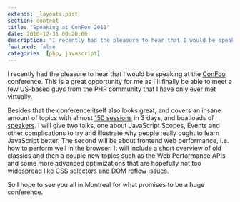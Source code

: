 ```yaml
---
extends: _layouts.post
section: content
title: "Speaking at ConFoo 2011"
date: 2010-12-31 00:20:00
description: "I recently had the pleasure to hear that I would be speaking at the ConFoo conference. This is a great opportunity for me as I'll finally be able to meet a few US-based guys from the PHP community that I have only ever met virtually. Besides that the conference itself also looks great, and covers an insane amount of topics with almost 150 sessions ..."
featured: false
categories: [php, javascript]
---
```

I recently had the pleasure to hear that I would be speaking at the [ConFoo](http://confoo.ca/) conference. This is a great opportunity for me as I'll finally be able to meet a few US-based guys from the PHP community that I have only ever met virtually.

Besides that the conference itself also looks great, and covers an insane amount of topics with almost [150 sessions](http://confoo.ca/en/2011/session) in 3 days, and boatloads of [speakers](http://confoo.ca/en/2011/speaker). I will give two talks, one about JavaScript Scopes, Events and other complications to try and illustrate why people really ought to learn JavaScript better. The second will be about frontend web performance, i.e. how to perform well in the browser. It will include a short overview of old classics and then a couple new topics such as the Web Performance APIs and some more advanced optimizations that are hopefully not too widespread like CSS selectors and DOM reflow issues.

So I hope to see you all in Montreal for what promises to be a huge conference.